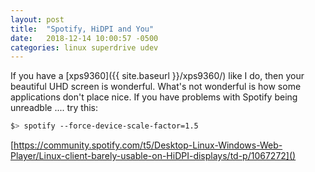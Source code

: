 ```yaml
---
layout: post
title:  "Spotify, HiDPI and You"
date:   2018-12-14 10:00:57 -0500
categories: linux superdrive udev 
---
```


If you have a [xps9360]({{ site.baseurl }}/xps9360/) like I do, then your beautiful UHD screen is wonderful.  What's not wonderful is how some applications don't place nice.  If you have problems with Spotify being unreadble .... try this:

```bash
$> spotify --force-device-scale-factor=1.5
```

[https://community.spotify.com/t5/Desktop-Linux-Windows-Web-Player/Linux-client-barely-usable-on-HiDPI-displays/td-p/1067272]()